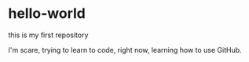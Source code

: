 # hello-world
this is my first repository

I'm scare, trying to learn to code, right now, learning how to use GitHub. 
